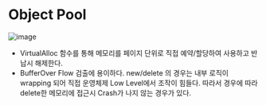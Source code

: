 # Object Pool
![image](https://user-images.githubusercontent.com/68372094/161510722-d34ba906-4840-4adf-b182-304e9a5b1bf6.png)
* VirtualAlloc 함수를 통해 메모리를 페이지 단위로 직접 예약/할당하여 사용하고 반납시 해제한다.
* BufferOver Flow 검출에 용이하다. new/delete 의 경우는 내부 로직이 wrapping 되어 직접 운영체제 Low Level에서 조작이 힘들다. 따라서 경우에 따라 delete한 메모리에 접근시 Crash가 나지 않는 경우가 있다. 
